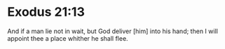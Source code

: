 # Exodus 21:13

And if a man lie not in wait, but God deliver [him] into his hand; then I will appoint thee a place whither he shall flee.